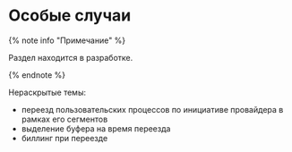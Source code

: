 # Особые случаи

{% note info "Примечание" %}

Раздел находится в разработке.

{% endnote %}

Нераскрытые темы:

- переезд пользовательских процессов по инициативе провайдера в рамках его сегментов
- выделение буфера на время переезда
- биллинг при переезде